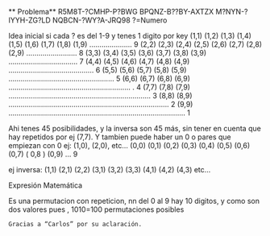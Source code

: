 ** Problema**
R5M8T-?CMHP-P?BWG
BPQNZ-B??BY-AXTZX
M?NYN-?IYYH-ZG?LD
NQBCN-?WY?A-JRQ98
?=Numero

Idea inicial
si cada ? es del 1-9 y tenes 1 digito por key
(1,1) (1,2) (1,3) (1,4) (1,5) (1,6) (1,7) (1,8) (1,9) ………………… 9
(2,2) (2,3) (2,4) (2,5) (2,6) (2,7) (2,8) (2,9) ……………………. 8
(3,3) (3,4) (3,5) (3,6) (3,7) (3,8) (3,9) ……………………………. 7
(4,4) (4,5) (4,6) (4,7) (4,8) (4,9) …………………………………… 6
(5,5) (5,6) (5,7) (5,8) (5,9) ………………………………………….… 5
(6,6) (6,7) (6,8) (6,9) …………………………………………………… . 4
(7,7) (7,8) (7,9) ……………………………………………………………. 3
(8,8) (8,9) ……………………………………………………………………. 2
(9,9) …………………………………………………………………………… 1

Ahi tenes 45 posibilidades, y la inversa son 45 más, sin tener en cuenta que hay repetidos por ej (7,7). Y tambien puede haber un 0 o pares que empiezan con 0 ej: (1,0), (2,0), etc…
(0,0) (0,1) (0,2) (0,3) (0,4) (0,5) (0,6) (0,7) ( 0,8 ) (0,9) … 9

ej inversa:
(1,1)
(2,1) (2,2)
(3,1) (3,2) (3,3)
(4,1) (4,2) (4,3)
etc…

Expresión Matemática

Es una permutacion con repeticion, nn
del 0 al 9 hay 10 digitos, y como son dos valores pues , 1010=100 permutaciones posibles

    Gracias a “Carlos” por su aclaración.
